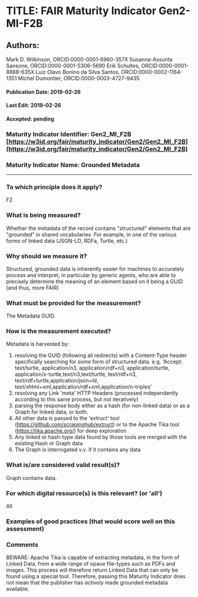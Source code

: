 # TITLE:  FAIR Maturity Indicator Gen2-MI-F2B

## Authors: 
Mark D. Wilkinson, ORCID:0000-0001-6960-357X
Susanna-Assunta Sansone, ORCID:0000-0001-5306-5690
Erik Schultes, ORCID:0000-0001-8888-635X
Luiz Olavo Bonino da Silva Santos, ORCID:0000-0002-1164-1351
Michel Dumontier, ORCID:0000-0003-4727-9435

#### Publication Date: 2019-02-26
#### Last Edit: 2019-02-26
#### Accepted: pending


### Maturity Indicator Identifier: Gen2_MI_F2B [https://w3id.org/fair/maturity_indicator/Gen2/Gen2_MI_F2B](https://w3id.org/fair/maturity_indicator/Gen2/Gen2_MI_F2B)

### Maturity Indicator Name:   Grounded Metadata

----

### To which principle does it apply?  
F2

### What is being measured?
Whether the metadata of the record contains "structured" elements that are
"grounded" in shared vocabularies.  For example, in one of the various forms
of linked data (JSON-LD, RDFa, Turtle, etc.)

### Why should we measure it?
Structured, grounded data is inherently easier for machines to accurately process and
interpret, in particular by generic agents, who are able to precisely determine the
meaning of an element based on it being a GUID (and thus, more FAIR)

### What must be provided for the measurement?
The Metadata GUID.


### How is the measurement executed?
Metadata is harvested by:
1) resolving the GUID (following all redirects) with a Content-Type header specifically searching for some form of structured data.  e.g.
   'Accept: text/turtle, application/n3, application/rdf+n3, application/turtle, application/x-turtle,text/n3,text/turtle, text/rdf+n3, text/rdf+turtle,application/json+ld, text/xhtml+xml,application/rdf+xml,application/n-triples'
2) resolving any Link 'meta' HTTP Headers (processed independently according to this same process, but not iteratively)
3) parsing the response body either as a hash (for non-linked data) or as a Graph for linked data, or both.
4) All other data is passed to the 'extruct' tool (https://github.com/scrapinghub/extruct) or to the Apache Tika tool (https://tika.apache.org/) for deep exploration
5) Any linked or hash-type data found by those tools are merged with the existing Hash or Graph data
6) The Graph is interrogated v.v. if it contains any data

### What is/are considered valid result(s)?
Graph contains data.

### For which digital resource(s) is this relevant? (or 'all')
All

### Examples of good practices (that would score well on this assessment)


### Comments
BEWARE:  Apache Tika is capable of extracting metadata, in the form of Linked Data, from a wide range of opaue file-types such as PDFs and images.
This process will therefore return Linked Data that can only be found using a special tool.  Therefore, passing this
Maturity Indicator does not mean that the publisher has *actively* made grounded metadata available.
